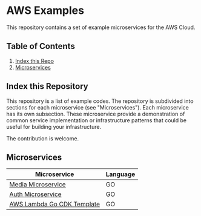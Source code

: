 # AWS Examples

This repository contains a set of example microservices for the AWS Cloud.

## Table of Contents

1. [Index this Repo](#Index)
2. [Microservices](#Microservices)

## Index this Repository <a name="Index"></a>

This repository is a list of example codes. The repository is subdivided into sections for each microservice (see "Microservices"). Each microservice has its own subsection. These microservice provide a demonstration of common service implementation or infrastructure patterns that could be useful for building your infrastructure.

The contribution is welcome.

## Microservices <a name="Microservices"></a>

| Microservice                                                                                    | Language |
| ----------------------------------------------------------------------------------------------- | -------- |
| [Media Microservice](https://github.com/myarik/aws-samples/tree/main/media)                     | GO       |
| [Auth Microservice](https://github.com/myarik/aws-samples/tree/main/auth-cognito)               | GO       |
| [AWS Lambda Go CDK Template](https://github.com/myarik/aws-samples/tree/main/cdklambdatemplate) | GO       |
